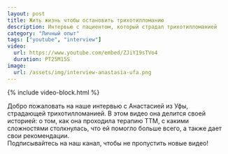 ```yaml
---
layout: post
title: Жить жизнь чтобы остановить трихотилломанию 
description: Интервью с пациентом, который страдал трихотилломанией
category: "Личный опыт"
tags: ["youtube", "interview"]
video:
  url: https://www.youtube.com/embed/ZJiY19sTVo4
  duration: PT25M15S
image:
  url: /assets/img/interview-anastasia-ufa.png
---
```


{% include video-block.html %}

Добро пожаловать на наше интервью с Анастасией из Уфы, страдающей трихотилломанией. В этом видео она делится своей историей: о том, как она проходила терапию ТТМ, 
с какими сложностями столкнулась, что ей помогло больше всего, а также дает свои рекомендации.   
Подписывайтесь на наш канал, чтобы не пропустить новые видео! 
